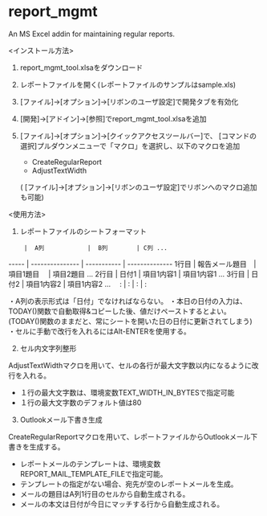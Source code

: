 ﻿# report_mgmt
An MS Excel addin for maintaining regular reports.

<インストール方法>

1. report_mgmt_tool.xlsaをダウンロード

2. レポートファイルを開く(レポートファイルのサンプルはsample.xls)

3. [ファイル]->[オプション]->[リボンのユーザ設定]で開発タブを有効化

4. [開発]->[アドイン]->[参照]でreport_mgmt_tool.xlsaを追加

5. [ファイル]->[オプション]->[クイックアクセスツールバー]で、
   [コマンドの選択]プルダウンメニューで「マクロ」を選択し、以下のマクロを追加

   - CreateRegularReport
   - AdjustTextWidth

   ( [ファイル]->[オプション]->[リボンのユーザ設定]でリボンへのマクロ追加も可能)


<使用方法>

1. レポートファイルのシートフォーマット

        |  A列            |  B列        | C列 ...      
  ----- | --------------- | ----------- | -------------- 
  1行目 | 報告メール題目　| 項目1題目　 | 項目2題目  ...
  2行目 | 日付1           | 項目1内容1  | 項目1内容1 ...
  3行目 | 日付2           | 項目1内容2  | 項目1内容2 ...
 　:    | :               |     :       |      :       

・A列の表示形式は「日付」でなければならない。
・本日の日付の入力は、TODAY()関数で自動取得&コピーした後、値だけペーストするとよい。
  (TODAY()関数のままだと、常にシートを開いた日の日付に更新されてしまう)
・セルに手動で改行を入れるにはAlt-ENTERを使用する。


2. セル内文字列整形

AdjustTextWidthマクロを用いて、セルの各行が最大文字数以内になるように改行を入れる。
- １行の最大文字数は、環境変数TEXT_WIDTH_IN_BYTESで指定可能
- １行の最大文字数のデフォルト値は80

3. Outlookメール下書き生成

CreateRegularReportマクロを用いて、レポートファイルからOutlookメール下書きを生成する。
  
- レポートメールのテンプレートは、環境変数REPORT_MAIL_TEMPLATE_FILEで指定可能。
- テンプレートの指定がない場合、宛先が空のレポートメールを生成。
- メールの題目はA列1行目のセルから自動生成される。
- メールの本文は日付が今日にマッチする行から自動生成される。
